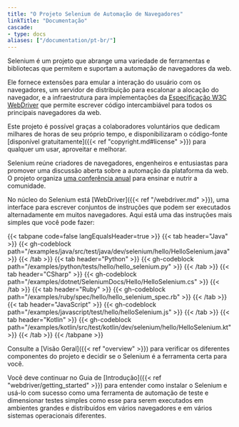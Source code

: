 ```yaml
---
title: "O Projeto Selenium de Automação de Navegadores"
linkTitle: "Documentação"
cascade:
- type: docs
aliases: ["/documentation/pt-br/"]
---
```


Selenium é um projeto que abrange uma variedade de ferramentas e bibliotecas
que permitem e suportam a automação de navegadores da web.

Ele fornece extensões para emular a interação do usuário com os navegadores,
um servidor de distribuição para escalonar a alocação do navegador,
e a infraestrutura para implementações da [Especificação W3C WebDriver](//www.w3.org/TR/webdriver/)
que permite escrever código intercambiável para todos os principais navegadores da web.

Este projeto é possível graças a colaboradores voluntários
que dedicam milhares de horas de seu próprio tempo,
e disponibilizaram o código-fonte [disponível gratuitamente]({{< ref "copyright.md#license" >}})
para qualquer um usar, aproveitar e melhorar.

Selenium reúne criadores de navegadores, engenheiros e entusiastas
para promover uma discussão aberta sobre a automação da plataforma da web.
O projeto organiza [uma conferência anual](//seleniumconf.com/)
para ensinar e nutrir a comunidade.

No núcleo do Selenium está [WebDriver]({{< ref "/webdriver.md" >}}),
uma interface para escrever conjuntos de instruções que podem ser executados alternadamente em muitos
navegadores. Aqui está uma das instruções mais simples que você pode fazer:


{{< tabpane code=false langEqualsHeader=true >}}
{{< tab header="Java" >}}
{{< gh-codeblock path="/examples/java/src/test/java/dev/selenium/hello/HelloSelenium.java" >}}
{{< /tab >}}
{{< tab header="Python" >}}
{{< gh-codeblock path="/examples/python/tests/hello/hello_selenium.py" >}}
{{< /tab >}}
{{< tab header="CSharp" >}}
{{< gh-codeblock path="/examples/dotnet/SeleniumDocs/Hello/HelloSelenium.cs" >}}
{{< /tab >}}
{{< tab header="Ruby" >}}
{{< gh-codeblock path="/examples/ruby/spec/hello/hello_selenium_spec.rb" >}}
{{< /tab >}}
{{< tab header="JavaScript" >}}
{{< gh-codeblock path="/examples/javascript/test/hello/helloSelenium.js" >}}
{{< /tab >}}
{{< tab header="Kotlin" >}}
{{< gh-codeblock path="/examples/kotlin/src/test/kotlin/dev/selenium/hello/HelloSelenium.kt" >}}
{{< /tab >}}
{{< /tabpane >}}


Consulte a [Visão Geral]({{< ref "overview" >}}) para verificar os diferentes componentes do projeto
e decidir se o Selenium é a ferramenta certa para você.

Você deve continuar no Guia de [Introdução]({{< ref "webdriver/getting_started" >}})
para entender como instalar o Selenium e usá-lo com sucesso como uma 
ferramenta de automação de teste e dimensionar testes simples como esse para serem executados em ambientes grandes 
e distribuídos em vários navegadores e em vários sistemas operacionais diferentes.
